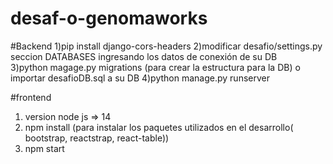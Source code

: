 # desaf-o-genomaworks

#Backend
1)pip install django-cors-headers
2)modificar desafio/settings.py seccion DATABASES ingresando los datos de conexión de su DB  
3)python magage.py migrations (para crear la estructura para la DB) o importar desafioDB.sql a su DB
4)python manage.py runserver

#frontend
1) version node js => 14
2) npm install (para instalar los paquetes utilizados en el desarrollo( bootstrap, reactstrap, react-table))
3) npm start
